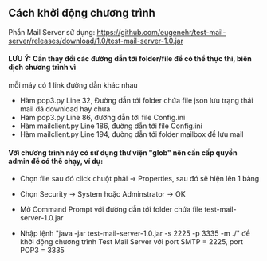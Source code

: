 ## Cách khởi động chương trình
Phần Mail Server sử dụng: https://github.com/eugenehr/test-mail-server/releases/download/1.0/test-mail-server-1.0.jar
#### LƯU Ý: Cần thay đổi các đường dẫn tới folder/file để có thể thực thi, biên dịch chương trình vì
mỗi máy có 1 link đường dẫn khác nhau
- Hàm pop3.py Line 32, Đường dẫn tới folder chứa file json lưu trạng thái mail đã download hay
chưa
- Hàm pop3.py Line 86, đường dẫn tới file Config.ini
- Hàm mailclient.py Line 186, đường dẫn tới file Config.ini
- Hàm mailclient.py Line 194, đường dẫn tới folder mailbox để lưu mail

#### Với chương trình này có sử dụng thư viện "glob" nên cần cấp quyền admin để có thể chạy, ví dụ:
- Chọn file sau đó click chuột phải -> Properties, sau đó sẽ hiện lên 1 bảng
- Chọn Security -> System hoặc Adminstrator -> OK
  
- Mở Command Prompt với đường dẫn tới folder chứa file test-mail-server-1.0.jar 
- Nhập lệnh "java -jar test-mail-server-1.0.jar -s 2225 -p 3335 -m ./" để khởi động chương trình
Test Mail Server với port SMTP = 2225, port POP3 = 3335
